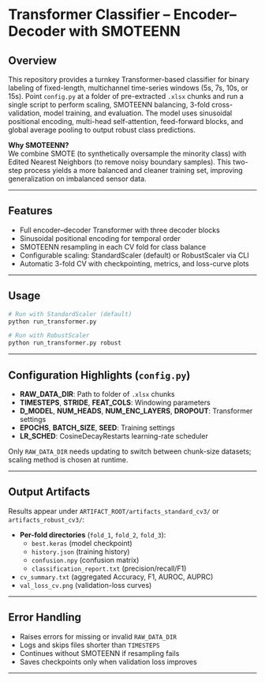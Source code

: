# Transformer Classifier – Encoder–Decoder with SMOTEENN

## Overview  
This repository provides a turnkey Transformer-based classifier for binary labeling of fixed-length, multichannel time-series windows (5s, 7s, 10s, or 15s). 
Point `config.py` at a folder of pre-extracted `.xlsx` chunks and run a single script to perform scaling, SMOTEENN balancing, 3-fold cross-validation, 
model training, and evaluation. The model uses sinusoidal positional encoding, multi-head self-attention, feed-forward blocks, and global average pooling 
to output robust class predictions.

**Why SMOTEENN?**  
We combine SMOTE (to synthetically oversample the minority class) with Edited Nearest Neighbors (to remove noisy boundary samples). 
This two-step process yields a more balanced and cleaner training set, improving generalization on imbalanced sensor data.

---

## Features  
- Full encoder–decoder Transformer with three decoder blocks  
- Sinusoidal positional encoding for temporal order  
- SMOTEENN resampling in each CV fold for class balance  
- Configurable scaling: StandardScaler (default) or RobustScaler via CLI  
- Automatic 3-fold CV with checkpointing, metrics, and loss-curve plots

---

## Usage  
```bash
# Run with StandardScaler (default)
python run_transformer.py

# Run with RobustScaler
python run_transformer.py robust
```

---

## Configuration Highlights (`config.py`)  
- **RAW_DATA_DIR**: Path to folder of `.xlsx` chunks  
- **TIMESTEPS**, **STRIDE**, **FEAT_COLS**: Windowing parameters  
- **D_MODEL**, **NUM_HEADS**, **NUM_ENC_LAYERS**, **DROPOUT**: Transformer settings  
- **EPOCHS**, **BATCH_SIZE**, **SEED**: Training settings  
- **LR_SCHED**: CosineDecayRestarts learning-rate scheduler  

Only `RAW_DATA_DIR` needs updating to switch between chunk-size datasets; scaling method is chosen at runtime.

---

## Output Artifacts  
Results appear under `ARTIFACT_ROOT/artifacts_standard_cv3/` or `artifacts_robust_cv3/`:

- **Per-fold directories** (`fold_1`, `fold_2`, `fold_3`):  
  - `best.keras` (model checkpoint)  
  - `history.json` (training history)  
  - `confusion.npy` (confusion matrix)  
  - `classification_report.txt` (precision/recall/F1)  
- `cv_summary.txt` (aggregated Accuracy, F1, AUROC, AUPRC)  
- `val_loss_cv.png` (validation-loss curves)  

---

## Error Handling  
- Raises errors for missing or invalid `RAW_DATA_DIR`  
- Logs and skips files shorter than `TIMESTEPS`  
- Continues without SMOTEENN if resampling fails  
- Saves checkpoints only when validation loss improves  

---
